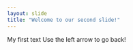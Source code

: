 ```yaml
---
layout: slide
title: "Welcome to our second slide!"
---
```

My first text
Use the left arrow to go back!
